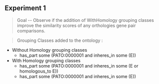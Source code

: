 ## Experiment 1
>Goal -- Observe if the addition of WithHomology grouping classes improve the similarity scores of any orthologies gene pair comparisons.

>Grouping Classes added to the ontology : 
  * Without Homology grouping classes
    * has\_part some (PATO:0000001 and inheres\_in some (E))
  * With Homology grouping classes
    *  has\_part some (PATO:0000001 and inheres\_in some (E or homologous\_to E)) 
    *  has\_part some (PATO:0000001 and inheres\_in some (E))